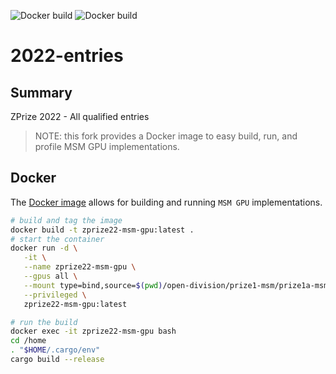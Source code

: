 ![Docker build](https://github.com/MAYA-ZK/2022-entries/actions/workflows/build-docker.yaml/badge.svg)
![Docker build](https://github.com/MAYA-ZK/2022-entries/actions/workflows/build-benchmark.yaml/badge.svg)


# 2022-entries

## Summary

ZPrize 2022 - All qualified entries

> NOTE: this fork provides a Docker image to easy build, run, and profile MSM GPU implementations.

## Docker

The [Docker image](./Dockerfile) allows for building and running `MSM GPU` implementations.

```bash
# build and tag the image
docker build -t zprize22-msm-gpu:latest .
# start the container
docker run -d \
   -it \
   --name zprize22-msm-gpu \
   --gpus all \
   --mount type=bind,source=$(pwd)/open-division/prize1-msm/prize1a-msm-gpu/combined-top-solutions,target=/home \
   --privileged \
   zprize22-msm-gpu:latest

# run the build
docker exec -it zprize22-msm-gpu bash
cd /home
. "$HOME/.cargo/env"
cargo build --release
```